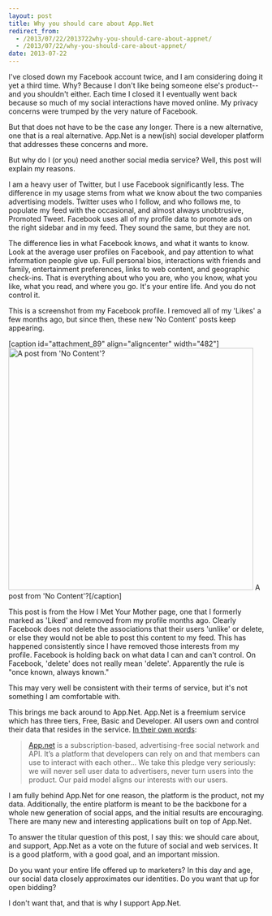 ```yaml
---
layout: post
title: Why you should care about App.Net
redirect_from: 
  - /2013/07/22/2013722why-you-should-care-about-appnet/
  - /2013/07/22/why-you-should-care-about-appnet/
date: 2013-07-22
---
```

<p>I've closed down my Facebook account twice, and I am considering doing it yet a third time. Why? Because I don't like being someone else's product-- and you shouldn't either. Each time I closed it I eventually went back because so much of my social interactions have moved online. My privacy concerns were trumped by the very nature of Facebook.</p>
<p class="p1">But that does not have to be the case any longer. There is a new alternative, one that is a real alternative. App.Net is a new(ish) social developer platform that addresses these concerns and more.</p>
<p class="p1">But why do I (or you) need another social media service? Well, this post will explain my reasons.</p>
<p class="p1">I am a heavy user of Twitter, but I use Facebook significantly less. The difference in my usage stems from what we know about the two companies advertising models. Twitter uses who I follow, and who follows me, to populate my feed with the occasional, and almost always unobtrusive, Promoted Tweet. Facebook uses all of my profile data to promote ads on the right sidebar and in my feed. They sound the same, but they are not.</p>
<p class="p1">The difference lies in what Facebook knows, and what it wants to know. Look at the average user profiles on Facebook, and pay attention to what information people give up. Full personal bios, interactions with friends and family, entertainment preferences, links to web content, and geographic check-ins. That is everything about who you are, who you know, what you like, what you read, and where you go. It's your entire life. And you do not control it.</p>
<p class="p1">This is a screenshot from my Facebook profile. I removed all of my 'Likes' a few months ago, but since then, these new 'No Content' posts keep appearing.</p>
<p>[caption id="attachment_89" align="aligncenter" width="482"]<a href="http://brianlundin.com/wp-content/uploads/2013/07/Screen-Shot-2013-07-22-at-10.52.04-AM.png"><img class="size-full wp-image-89" alt="A post from 'No Content'?" src="http://brianlundin.com/wp-content/uploads/2013/07/Screen-Shot-2013-07-22-at-10.52.04-AM.png" width="482" height="477" /></a> A post from 'No Content'?[/caption]</p>
<p class="p1">This post is from the How I Met Your Mother page, one that I formerly marked as 'Liked' and removed from my profile months ago. Clearly Facebook does not delete the associations that their users 'unlike' or delete, or else they would not be able to post this content to my feed. This has happened consistently since I have removed those interests from my profile. Facebook is holding back on what data I can and can't control. On Facebook, 'delete' does not really mean 'delete'. Apparently the rule is "once known, always known."</p>
<p class="p1">This may very well be consistent with their terms of service, but it's not something I am comfortable with.</p>
<p class="p1">This brings me back around to App.Net. App.Net is a freemium service which has three tiers, Free, Basic and Developer. All users own and control their data that resides in the service. <a href="http://blog.app.net/2012/08/29/what-is-app-net/"><span class="s1">In their own words</span></a>:</p>
<blockquote><p><span class="s1"><a href="http://app.net/">App.net</a></span> is a subscription-based, advertising-free social network and API. It’s a platform that developers can rely on and that members can use to interact with each other… We take this pledge very seriously: we will never sell user data to advertisers, never turn users into the product. Our paid model aligns our interests with our users.</p></blockquote>
<p class="p5">I am fully behind App.Net for one reason, the platform is the product, not my data. Additionally, the entire platform is meant to be the backbone for a whole new generation of social apps, and the initial results are encouraging. There are many new and interesting applications built on top of App.Net.</p>
<p class="p5">To answer the titular question of this post, I say this: we should care about, and support, App.Net as a vote on the future of social and web services. It is a good platform, with a good goal, and an important mission.</p>
<p class="p5">Do you want your entire life offered up to marketers? In this day and age, our social data closely approximates our identities. Do you want that up for open bidding?</p>
<p class="p5">I don't want that, and that is why I support App.Net.</p>
